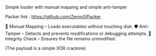 Simple loader with manual mapping and simple anti-tamper

Packer link : https://github.com/Zeynn1/Packer

📌 Manual Mapping – Loads executables without touching disk.
🛡️ Anti-Tamper – Detects and prevents modifications or debugging attempts.
🔄 Integrity Check – Ensures the file remains unmodified.

(The payload is a simple XOR crackme)
